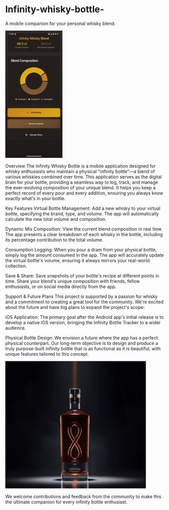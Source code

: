 # Infinity-whisky-bottle-
A mobile companion for your personal whisky blend.


<img src="https://github.com/Developkings/Infinity-whisky-bottle-/blob/main/2.png" alt="A small icon representing whisky" height="400" />

Overview
The Infinity Whisky Bottle is a mobile application designed for whisky enthusiasts who maintain a physical "infinity bottle"—a blend of various whiskies combined over time. This application serves as the digital brain for your bottle, providing a seamless way to log, track, and manage the ever-evolving composition of your unique blend. It helps you keep a perfect record of every pour and every addition, ensuring you always know exactly what's in your bottle.

Key Features
Virtual Bottle Management: Add a new whisky to your virtual bottle, specifying the brand, type, and volume. The app will automatically calculate the new total volume and composition.

Dynamic Mix Composition: View the current blend composition in real time. The app presents a clear breakdown of each whisky in the bottle, including its percentage contribution to the total volume.

Consumption Logging: When you pour a dram from your physical bottle, simply log the amount consumed in the app. The app will accurately update the virtual bottle's volume, ensuring it always mirrors your real-world collection.

Save & Share: Save snapshots of your bottle's recipe at different points in time. Share your blend's unique composition with friends, fellow enthusiasts, or on social media directly from the app.

Support & Future Plans
This project is supported by a passion for whisky and a commitment to creating a great tool for the community. We're excited about the future and have big plans to expand the project's scope:

iOS Application: The primary goal after the Android app's initial release is to develop a native iOS version, bringing the Infinity Bottle Tracker to a wider audience.

Physical Bottle Design: We envision a future where the app has a perfect physical counterpart. Our long-term objective is to design and produce a truly purpose-built infinity bottle that is as functional as it is beautiful, with unique features tailored to this concept.

<img src="https://github.com/Developkings/Infinity-whisky-bottle-/blob/main/Physical%20bottle.jpg" alt="A small icon representing whisky" height="400" />

We welcome contributions and feedback from the community to make this the ultimate companion for every infinity bottle enthusiast.
